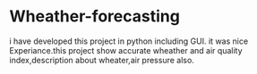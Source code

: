 # Wheather-forecasting
i have developed this project in python including GUI. it was nice Experiance.this project show accurate wheather and air quality index,description about wheater,air pressure also.



